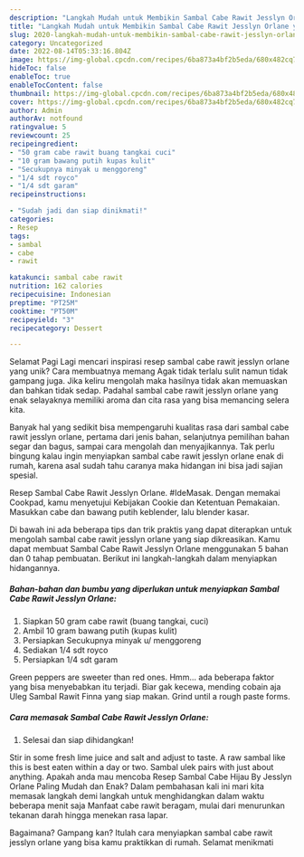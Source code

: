 ```yaml
---
description: "Langkah Mudah untuk Membikin Sambal Cabe Rawit Jesslyn Orlane yang Lezat Sekali, Lezat"
title: "Langkah Mudah untuk Membikin Sambal Cabe Rawit Jesslyn Orlane yang Lezat Sekali, Lezat"
slug: 2020-langkah-mudah-untuk-membikin-sambal-cabe-rawit-jesslyn-orlane-yang-lezat-sekali-lezat
category: Uncategorized
date: 2022-08-14T05:33:16.804Z
image: https://img-global.cpcdn.com/recipes/6ba873a4bf2b5eda/680x482cq70/sambal-cabe-rawit-jesslyn-orlane-foto-resep-utama.jpg
hideToc: false
enableToc: true
enableTocContent: false
thumbnail: https://img-global.cpcdn.com/recipes/6ba873a4bf2b5eda/680x482cq70/sambal-cabe-rawit-jesslyn-orlane-foto-resep-utama.jpg
cover: https://img-global.cpcdn.com/recipes/6ba873a4bf2b5eda/680x482cq70/sambal-cabe-rawit-jesslyn-orlane-foto-resep-utama.jpg
author: Admin
authorAv: notfound
ratingvalue: 5
reviewcount: 25
recipeingredient:
- "50 gram cabe rawit buang tangkai cuci"
- "10 gram bawang putih kupas kulit"
- "Secukupnya minyak u menggoreng"
- "1/4 sdt royco"
- "1/4 sdt garam"
recipeinstructions:

- "Sudah jadi dan siap dinikmati!"
categories:
- Resep
tags:
- sambal
- cabe
- rawit

katakunci: sambal cabe rawit 
nutrition: 162 calories
recipecuisine: Indonesian
preptime: "PT25M"
cooktime: "PT50M"
recipeyield: "3"
recipecategory: Dessert

---
```



Selamat Pagi Lagi mencari inspirasi resep sambal cabe rawit jesslyn orlane yang unik? Cara membuatnya memang Agak tidak terlalu sulit namun tidak gampang juga. Jika keliru mengolah maka hasilnya tidak akan memuaskan dan bahkan tidak sedap. Padahal sambal cabe rawit jesslyn orlane yang enak selayaknya memiliki aroma dan cita rasa yang bisa memancing selera kita.


Banyak hal yang sedikit bisa mempengaruhi kualitas rasa dari sambal cabe rawit jesslyn orlane, pertama dari jenis bahan, selanjutnya pemilihan bahan segar dan bagus, sampai cara mengolah dan menyajikannya. Tak perlu bingung kalau ingin menyiapkan sambal cabe rawit jesslyn orlane enak di rumah, karena asal sudah tahu caranya maka hidangan ini bisa jadi sajian spesial.

Resep Sambal Cabe Rawit Jesslyn Orlane. #IdeMasak. Dengan memakai Cookpad, kamu menyetujui Kebijakan Cookie dan Ketentuan Pemakaian. Masukkan cabe dan bawang putih keblender, lalu blender kasar.


Di bawah ini ada beberapa tips dan trik praktis yang dapat diterapkan untuk mengolah sambal cabe rawit jesslyn orlane yang siap dikreasikan. Kamu dapat membuat Sambal Cabe Rawit Jesslyn Orlane menggunakan 5 bahan dan 0 tahap pembuatan. Berikut ini langkah-langkah dalam menyiapkan hidangannya.

<!--inarticleads1-->

##### Bahan-bahan dan bumbu yang diperlukan untuk menyiapkan Sambal Cabe Rawit Jesslyn Orlane:

1. Siapkan 50 gram cabe rawit (buang tangkai, cuci)
1. Ambil 10 gram bawang putih (kupas kulit)
1. Persiapkan Secukupnya minyak u/ menggoreng
1. Sediakan 1/4 sdt royco
1. Persiapkan 1/4 sdt garam


Green peppers are sweeter than red ones. Hmm… ada beberapa faktor yang bisa menyebabkan itu terjadi. Biar gak kecewa, mending cobain aja Uleg Sambal Rawit Finna yang siap makan. Grind until a rough paste forms. 

<!--inarticleads2-->

##### Cara memasak Sambal Cabe Rawit Jesslyn Orlane:


1. Selesai dan siap dihidangkan!

Stir in some fresh lime juice and salt and adjust to taste. A raw sambal like this is best eaten within a day or two. Sambal ulek pairs with just about anything. Apakah anda mau mencoba Resep Sambal Cabe Hijau By Jesslyn Orlane Paling Mudah dan Enak? Dalam pembahasan kali ini mari kita memasak langkah demi langkah untuk menghidangkan dalam waktu beberapa menit saja Manfaat cabe rawit beragam, mulai dari menurunkan tekanan darah hingga menekan rasa lapar. 

Bagaimana? Gampang kan? Itulah cara menyiapkan sambal cabe rawit jesslyn orlane yang bisa kamu praktikkan di rumah. Selamat menikmati
